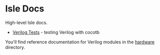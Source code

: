 # Isle Docs

High-level Isle docs.

* [Verilog Tests](verilog-tests.md) - testing Verilog with cocotb

You'll find reference documentation for Verilog modules in the [hardware](../hardware/) directory.
